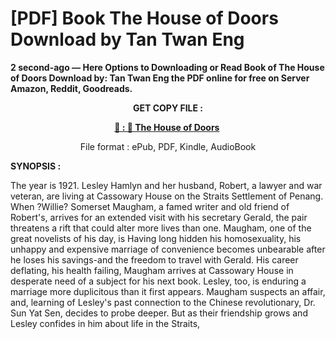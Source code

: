 # [PDF] Book The House of Doors Download by Tan Twan Eng

<p><strong>2 second-ago &mdash; Here Options to Downloading or Read Book of The House of Doors Download by: Tan Twan Eng the PDF online for free on Server Amazon, Reddit, Goodreads.</strong></p>
<p style="text-align: center;"><strong>GET COPY FILE :</strong></p>
<p style="text-align: center;"><strong><a href="https://us.ebookarea.xyz/?book=201608144-the-house-of-doors" target="_blank" rel="noopener">📢 : 🔗 The House of Doors</a>&nbsp;</strong></p>
<p style="text-align: center;">File format : ePub, PDF, Kindle, AudioBook</p>
<p><strong>SYNOPSIS :</strong></p>
<p>The year is 1921. Lesley Hamlyn and her husband, Robert, a lawyer and war veteran, are living at Cassowary House on the Straits Settlement of Penang. When ?Willie? Somerset Maugham, a famed writer and old friend of Robert's, arrives for an extended visit with his secretary Gerald, the pair threatens a rift that could alter more lives than one. Maugham, one of the great novelists of his day, is Having long hidden his homosexuality, his unhappy and expensive marriage of convenience becomes unbearable after he loses his savings-and the freedom to travel with Gerald. His career deflating, his health failing, Maugham arrives at Cassowary House in desperate need of a subject for his next book. Lesley, too, is enduring a marriage more duplicitous than it first appears. Maugham suspects an affair, and, learning of Lesley's past connection to the Chinese revolutionary, Dr. Sun Yat Sen, decides to probe deeper. But as their friendship grows and Lesley confides in him about life in the Straits,</p>
